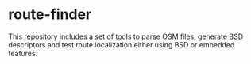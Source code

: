 # route-finder
This repository includes a set of tools to parse OSM files, generate BSD descriptors and test route localization either using BSD or embedded features.
